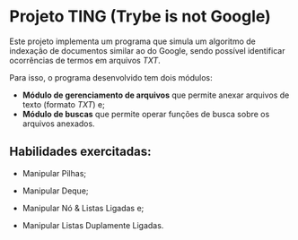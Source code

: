 # Projeto TING (Trybe is not Google)

Este projeto implementa um programa que simula um algoritmo de indexação de documentos similar ao do Google, sendo possível identificar ocorrências de termos em arquivos _TXT_.
  
Para isso, o programa desenvolvido tem dois módulos:
- **Módulo de gerenciamento de arquivos** que permite anexar arquivos de texto (formato _TXT_) e;
- **Módulo de buscas** que permite operar funções de busca sobre os arquivos anexados.

## Habilidades exercitadas:

 - Manipular Pilhas;

 - Manipular Deque;

 - Manipular Nó & Listas Ligadas e;

 - Manipular Listas Duplamente Ligadas.
